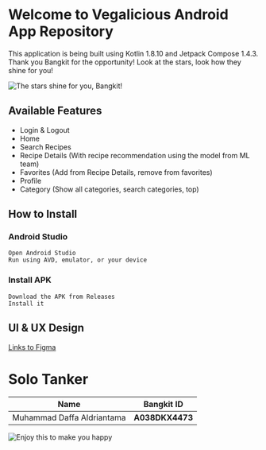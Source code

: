 # Welcome to Vegalicious Android App Repository
This application is being built using Kotlin 1.8.10 and Jetpack Compose 1.4.3.
Thank you Bangkit for the opportunity!
Look at the stars, look how they shine for you!

![The stars shine for you, Bangkit!](https://24.media.tumblr.com/36116ad70f78f76dfcc657ec7b61b843/tumblr_mlorqn2ozA1s5pur0o1_500.gif)

## Available Features
- Login & Logout
- Home
- Search Recipes
- Recipe Details (With recipe recommendation using the model from ML team)
- Favorites (Add from Recipe Details, remove from favorites)
- Profile
- Category (Show all categories, search categories, top)

## How to Install

### Android Studio

    Open Android Studio
    Run using AVD, emulator, or your device

### Install APK

    Download the APK from Releases
    Install it

## UI & UX Design
[Links to Figma](https://www.figma.com/file/AKdPoZ7Kfw6OY6xNIi3EFm/Submission-UX-Dup-(Copy)?type=design&node-id=54030%3A28085&t=ntxQH6LYTCgQ4V9W-1)

# Solo Tanker

| **Name**                   | **Bangkit ID**  |
|----------------------------| --------------- |
| Muhammad Daffa Aldriantama | **A038DKX4473** |

![Enjoy this to make you happy](https://media.tenor.com/2roX3uxz_68AAAAM/cat-space.gif)